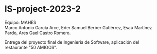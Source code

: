 # IS-project-2023-2

Equipo: MAHES    
Marco Antonio García Arce,
Eder Samuel Berber Gutiérrez,
Esaú Martínez Pardo,
Ares Gael Castro Romero.


Entrega del proyecto final de Ingeniería de Software, aplicación del restaurante "50 AMIGOS". 
